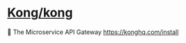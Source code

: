 # [Kong/kong](https://github.com/Kong/kong)

🐒 The Microservice API Gateway https://konghq.com/install
